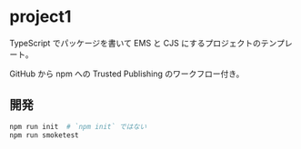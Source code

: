 # project1

TypeScript でパッケージを書いて
EMS と CJS にするプロジェクトのテンプレート。

GitHub から npm への Trusted Publishing のワークフロー付き。

## 開発

```sh
npm run init  # `npm init` ではない
npm run smoketest
```
